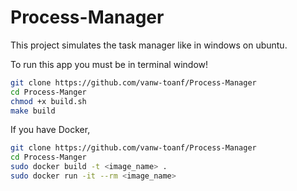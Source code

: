 # Process-Manager
This project simulates the task manager like in windows on ubuntu.

To run this app you must be in terminal window!

```bash
git clone https://github.com/vanw-toanf/Process-Manager
cd Process-Manger
chmod +x build.sh
make build
```

If you have Docker, 
```bash
git clone https://github.com/vanw-toanf/Process-Manager
cd Process-Manger
sudo docker build -t <image_name> .
sudo docker run -it --rm <image_name>
```